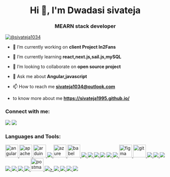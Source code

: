 <h1 align="center">Hi 👋, I'm Dwadasi sivateja</h1>
<h3 align="center">MEARN stack developer</h3>

<p align="left"> <a href="https://twitter.com/sivateja1034" target="blank"><img src="https://img.shields.io/twitter/follow/sivateja1034?logo=twitter&style=for-the-badge" alt="@sivateja1034" /></a> </p>

- 🔭 I’m currently working on **client Project In2Fans**

- 🌱 I’m currently learning **react,next.js,sail.js,mySQL**

- 👯 I’m looking to collaborate on **open source project**

- 💬 Ask me about **Angular,javascript**

- 📫 How to reach me **sivateja1034@outlook.com**

- to know more about me **https://sivateja1995.github.io/**

<h3 align="left">Connect with me:</h3>
<p align="left">
<a href="https://twitter.com/@sivateja1034" target="blank"><img src="https://img.icons8.com/color/48/000000/twitter--v1.png"/></a>
<a href="https://instagram.com/siva1034" target="blank"><img src="https://img.icons8.com/fluency/48/000000/instagram-new.png"/></a>
</p>

<h3 align="left">Languages and Tools:</h3>
<p align="left"> <a href="https://angular.io" target="_blank" rel="noreferrer"> <img src="https://angular.io/assets/images/logos/angular/angular.svg" alt="angular" width="40" height="40"/> </a> <a href="https://cordova.apache.org/" target="_blank" rel="noreferrer"> <img src="https://www.vectorlogo.zone/logos/apache_cordova/apache_cordova-icon.svg" alt="apachecordova" width="40" height="40"/> </a> <a href="https://www.arduino.cc/" target="_blank" rel="noreferrer"> <img src="https://cdn.worldvectorlogo.com/logos/arduino-1.svg" alt="arduino" width="40" height="40"/> </a> <a href="https://aws.amazon.com" target="_blank" rel="noreferrer"> <img src="https://img.icons8.com/color/48/000000/amazon-web-services.png"/> </a> <a href="https://azure.microsoft.com/en-in/" target="_blank" rel="noreferrer"> <img src="https://www.vectorlogo.zone/logos/microsoft_azure/microsoft_azure-icon.svg" alt="azure" width="40" height="40"/> </a> <a href="https://babeljs.io/" target="_blank" rel="noreferrer"> <img src="https://www.vectorlogo.zone/logos/babeljs/babeljs-icon.svg" alt="babel" width="40" height="40"/> </a> <a href="https://getbootstrap.com" target="_blank" rel="noreferrer"> <img src="https://img.icons8.com/color/48/000000/bootstrap.png"/> </a> <a href="https://www.cprogramming.com/" target="_blank" rel="noreferrer"> <img src="https://img.icons8.com/color/48/000000/c-programming.png"/> </a> <a href="https://www.w3schools.com/cpp/" target="_blank" rel="noreferrer"> <img src="https://img.icons8.com/color/48/000000/c-plus-plus-logo.png"/> </a> <a href="https://www.w3schools.com/css/" target="_blank" rel="noreferrer"><img src="https://img.icons8.com/color/48/000000/css3.png"/></a> <a href="https://www.djangoproject.com/" target="_blank" rel="noreferrer"><img src="https://img.icons8.com/ios-filled/50/000000/django.png"/> </a> <a href="https://expressjs.com" target="_blank" rel="noreferrer"> <img src="https://img.icons8.com/color/48/000000/express-js.png"/> </a> <a href="https://www.figma.com/" target="_blank" rel="noreferrer"> <img src="https://www.vectorlogo.zone/logos/figma/figma-icon.svg" alt="figma" width="40" height="40"/> </a> <a href="https://git-scm.com/" target="_blank" rel="noreferrer"> <img src="https://www.vectorlogo.zone/logos/git-scm/git-scm-icon.svg" alt="git" width="40" height="40"/> </a> <a href="https://www.w3.org/html/" target="_blank" rel="noreferrer"> <img src="https://img.icons8.com/color/48/000000/html-5--v1.png"/> </a> 
  <a href="https://developer.mozilla.org/en-US/docs/Web/JavaScript" target="_blank" rel="noreferrer"> 
    <img src="https://img.icons8.com/color/48/000000/javascript--v1.png"/> 
  </a> 
  <a href="https://www.linux.org/" target="_blank" rel="noreferrer"> 
    <img src="https://img.icons8.com/color/48/000000/linux--v1.png"/> </a> 
  <a href="https://www.mongodb.com/" target="_blank" rel="noreferrer"> 
    <img src="https://img.icons8.com/color/48/000000/mongodb.png"/> </a>
  <a href="https://www.mysql.com/" target="_blank" rel="noreferrer"> 
    <img src="https://img.icons8.com/external-those-icons-fill-those-icons/48/000000/external-MySQL-programming-and-development-those-icons-fill-those-icons.png"/> </a> 
  <a href="https://nodejs.org" target="_blank" rel="noreferrer"> 
    <img src="https://img.icons8.com/color/48/000000/nodejs.png"/> </a> 
  <a href="https://www.oracle.com/" target="_blank" rel="noreferrer"> 
   <img src="https://img.icons8.com/color/48/000000/express.png"/> </a> 
  <a href="https://postman.com" target="_blank" rel="noreferrer"> 
    <img src="https://www.vectorlogo.zone/logos/getpostman/getpostman-icon.svg" alt="postman" width="40" height="40"/> </a> 
  <a href="https://www.python.org" target="_blank" rel="noreferrer"> 
    <img src="https://img.icons8.com/color/48/000000/python--v1.png"/>> </a> 
  <a href="https://reactjs.org/" target="_blank" rel="noreferrer"> 
    <img src="https://img.icons8.com/office/40/000000/react.png"/> </a> 
  <a href="https://redux.js.org" target="_blank" rel="noreferrer">
    <img src="https://img.icons8.com/ios/50/000000/redux.png"/> </a> 
  <a href="https://sass-lang.com" target="_blank" rel="noreferrer"> 
    <img src="https://img.icons8.com/color/48/000000/sass.png"/> </a> 
  <a href="https://www.typescriptlang.org/" target="_blank" rel="noreferrer"> 
   <img src="https://img.icons8.com/fluency/48/000000/typescript--v1.png"/> </a> 
</p>


